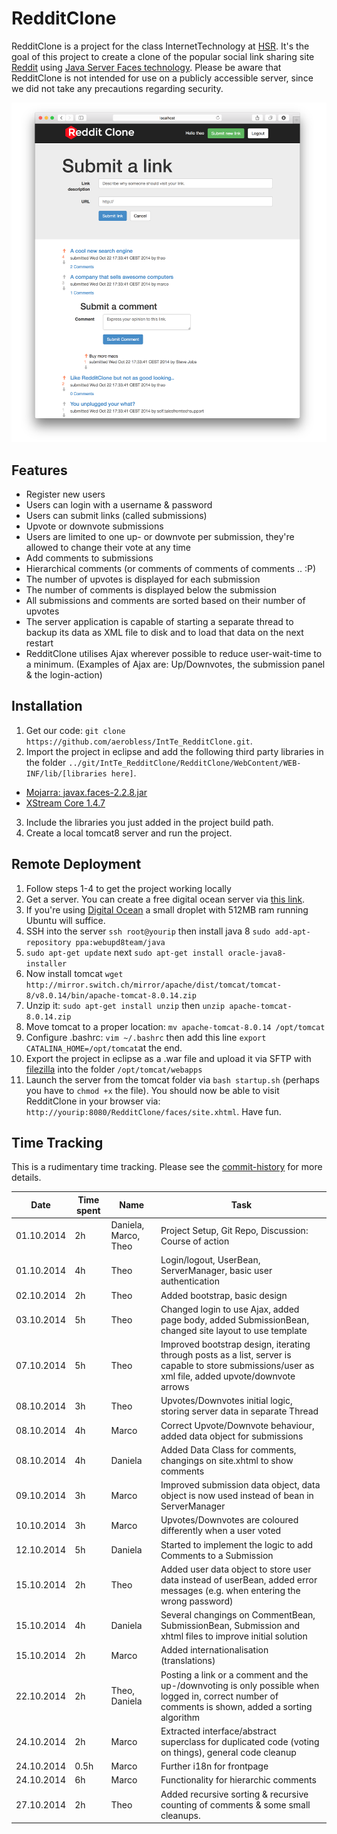 RedditClone
=================
RedditClone is a project for the class InternetTechnology at [HSR](http://www.hsr.ch). It's the goal of this project to create a clone of the popular social link sharing site [Reddit](http://reddit.com) using [Java Server Faces technology](https://javaserverfaces.java.net/). Please be aware that RedditClone is not intended for use on a publicly accessible server, since we did not take any precautions regarding security.

<img src="https://raw.githubusercontent.com/aerobless/IntTe_RedditClone/master/screenshots/scr02.png" alt="Screenshot">

## Features
 + Register new users
 + Users can login with a username & password
 + Users can submit links (called submissions)
 + Upvote or downvote submissions
 + Users are limited to one up- or downvote per submission, they're allowed to change their vote at any time
 + Add comments to submissions
 + Hierarchical comments (or comments of comments of comments .. :P)
 + The number of upvotes is displayed for each submission
 + The number of comments is displayed below the submission
 + All submissions and comments are sorted based on their number of upvotes
 + The server application is capable of starting a separate thread to backup its data as XML file to disk and to load that data on the next restart
 + RedditClone utilises Ajax wherever possible to reduce user-wait-time to a minimum. (Examples of Ajax are: Up/Downvotes, the submission panel & the login-action)
 
## Installation
1. Get our code: `git clone https://github.com/aerobless/IntTe_RedditClone.git`.
2. Import the project in eclipse and add the following third party libraries in the folder `../git/IntTe_RedditClone/RedditClone/WebContent/WEB-INF/lib/[libraries here]`.

  + [Mojarra: javax.faces-2.2.8.jar](https://javaserverfaces.java.net/)
  + [XStream Core 1.4.7](http://xstream.codehaus.org/download.html)

3. Include the libraries you just added in the project build path.
4. Create a local tomcat8 server and run the project.

## Remote Deployment
1. Follow steps 1-4 to get the project working locally
2. Get a server. You can create a free digital ocean server via [this link](https://www.digitalocean.com/?refcode=3c6fcdd7f9f2).
3. If you're using [Digital Ocean](https://www.digitalocean.com/?refcode=3c6fcdd7f9f2) a small droplet with 512MB ram running Ubuntu will suffice.
4. SSH into the server `ssh root@yourip` then install java 8 `sudo add-apt-repository ppa:webupd8team/java`
5. `sudo apt-get update` next `sudo apt-get install oracle-java8-installer`
6. Now install tomcat `wget http://mirror.switch.ch/mirror/apache/dist/tomcat/tomcat-8/v8.0.14/bin/apache-tomcat-8.0.14.zip`
7. Unzip it: `sudo apt-get install unzip` then `unzip apache-tomcat-8.0.14.zip`
8. Move tomcat to a proper location: `mv apache-tomcat-8.0.14 /opt/tomcat`
9. Configure .bashrc: `vim ~/.bashrc` then add this line `export CATALINA_HOME=/opt/tomcat`at the end.
10. Export the project in eclipse as a .war file and upload it via SFTP with [filezilla](https://filezilla-project.org/) into the folder `/opt/tomcat/webapps`
11. Launch the server from the tomcat folder via `bash startup.sh` (perhaps you have to `chmod +x` the file). You should now be able to visit RedditClone in your browser via: `http://yourip:8080/RedditClone/faces/site.xhtml`. Have fun.

## Time Tracking
This is a rudimentary time tracking. Please see the [commit-history](https://github.com/aerobless/IntTe_RedditClone/commits/master) for more details.

|Date | Time spent | Name | Task |
|-----|------------|------|------|
|01.10.2014 | 2h  | Daniela, Marco, Theo  | Project Setup, Git Repo, Discussion: Course of action  |
|01.10.2014 | 4h  | Theo  | Login/logout, UserBean, ServerManager, basic user authentication |
|02.10.2014 | 2h  | Theo  | Added bootstrap, basic design |
|03.10.2014 | 5h  | Theo  | Changed login to use Ajax, added page body, added SubmissionBean, changed site layout to use template |
|07.10.2014 | 5h  | Theo  | Improved bootstrap design, iterating through posts as a list, server is capable to store submissions/user as xml file, added upvote/downvote arrows |
|08.10.2014 | 3h  | Theo  | Upvotes/Downvotes initial logic, storing server data in separate Thread |
|08.10.2014 | 4h  | Marco | Correct Upvote/Downvote behaviour, added data object for submissions |
|08.10.2014 | 4h  | Daniela | Added Data Class for comments, changings on site.xhtml to show comments |
|09.10.2014 | 3h  | Marco | Improved submission data object, data object is now used instead of bean in ServerManager |
|10.10.2014 | 3h  | Marco | Upvotes/Downvotes are coloured differently when a user voted |
|12.10.2014 | 5h  | Daniela | Started to implement the logic to add Comments to a Submission |
|15.10.2014 | 2h  | Theo  | Added user data object to store user data instead of userBean, added error messages (e.g. when entering the wrong password)|
|15.10.2014 | 4h  | Daniela | Several changings on CommentBean, SubmissionBean, Submission and xhtml files to improve initial solution |
|15.10.2014 | 2h  | Marco | Added internationalisation (translations) |
|22.10.2014 | 2h  | Theo, Daniela | Posting a link or a comment and the up-/downvoting is only possible when logged in, correct number of comments is shown, added a sorting algorithm |
|24.10.2014 | 2h  | Marco | Extracted interface/abstract superclass for duplicated code (voting on things), general code cleanup |
|24.10.2014 | 0.5h| Marco | Further i18n for frontpage |
|24.10.2014 | 6h  | Marco | Functionality for hierarchic comments  |
|27.10.2014 | 2h  | Theo  | Added recursive sorting & recursive counting of comments & some small cleanups. |
